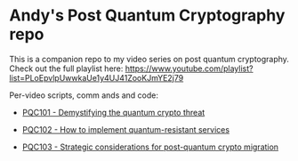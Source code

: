# Andy's Post Quantum Cryptography repo
This is a companion repo to my video series on post quantum cryptography. Check out the full playlist here: https://www.youtube.com/playlist?list=PLoEpvlpUwwkaUe1y4UJ41ZooKJmYE2j79

Per-video scripts, comm ands and code:

* [PQC101 - Demystifying the quantum crypto threat](101/README.md)

* [PQC102 - How to implement quantum-resistant services](102/README.md)

* [PQC103 - Strategic considerations for post-quantum crypto migration](103/README.md)
